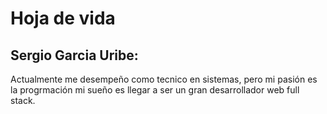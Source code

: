 # Hoja de vida
## Sergio Garcia Uribe:
<p>
    Actualmente me desempeño como tecnico en sistemas, pero mi pasión es la progrmación mi sueño es llegar a ser un gran desarrollador web full stack.
</P>
